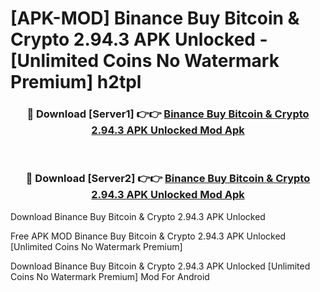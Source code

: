# [APK-MOD] Binance  Buy Bitcoin & Crypto 2.94.3 APK Unlocked - [Unlimited Coins No Watermark Premium] h2tpl



<div align="center">
<h3>🔴 Download [Server1] 👉👉 <a href="https://momento.my/?title=Binance__Buy_Bitcoin_&_Crypto_2.94.3_APK_Unlocked">Binance  Buy Bitcoin & Crypto 2.94.3 APK Unlocked Mod Apk</a></h3><br>

<h3>🔴 Download [Server2] 👉👉 <a href="https://momento.my/?title=Binance__Buy_Bitcoin_&_Crypto_2.94.3_APK_Unlocked">Binance  Buy Bitcoin & Crypto 2.94.3 APK Unlocked Mod Apk</a></h3>
</div>



Download Binance  Buy Bitcoin & Crypto 2.94.3 APK Unlocked 

Free APK MOD Binance  Buy Bitcoin & Crypto 2.94.3 APK Unlocked [Unlimited Coins No Watermark Premium]

Download Binance  Buy Bitcoin & Crypto 2.94.3 APK Unlocked [Unlimited Coins No Watermark Premium] Mod For Android
